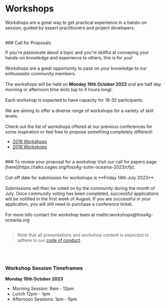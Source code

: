 # Workshops

Workshops are a great way to get practical experience in a hands-on session, guided by expert practitioners and project developers. 

<br />
### Call for Proposals

If you're passionate about a topic and you're skillful at conveying your hands-on knowledge and
experience to others, this is for you!
<br /><br />
Workshops are a great opportunity to pass on your knowledge to our enthusiastic community
members.
<br /><br />
The workshops will be held on **Monday 16th October 2023** and are half day morning or
afternoon time slots (up to 4 hours long).
<br /><br />
Each workshop is expected to have capacity for 18-32 participants.
<br /><br />
We are aiming to offer a diverse range of workshops for a variety of skill levels.
<br /><br />
Check out the list of workshops offered at our previous conferences for some inspiration or feel free
to propose something completely different!

- [2019 Workshops](https://2019.foss4g-oceania.org/schedule/2019-11-12)
- [2018 Workshops](https://2018.foss4g-oceania.org/program/workshops.html)

<br />
### To review your proposal for a workshop
Visit our call for papers page [here](https://talks.osgeo.org/foss4g-sotm-oceania-2023/cfp).
<br /><br />
Cut-off date for submission for workshops is **Friday 14th July 2023**. 
<br /><br />
Submissions will then be voted on by the community during the month of July. Once community voting has been completed, successful applications will be notified in the first week of August. If you are successful in your application, you will still need to purchase a conference ticket.
<br /><br />
For more info contact the workshop team at mailto:workshops@foss4g-oceania.org
<br /><br />

> Note that all presentations and workshop content is expected to adhere to our [code of conduct](/#/code-of-conduct).

<br /><br />
### Workshop Session Timeframes

**Monday 16th October 2023**
- Morning Session: 9am - 12pm
- Lunch 12pm - 1pm
- Afternoon Sessions: 1pm - 5pm
